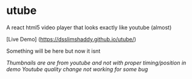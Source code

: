 # utube

A react html5 video player that looks exactly like youtube (almost)

[Live Demo] (https://dsslimshaddy.github.io/utube/)

Something will be here but now it isnt



*Thumbnails are are from youtube and not with proper timing/position in demo*
*Youtube quality change not working for some bug*
